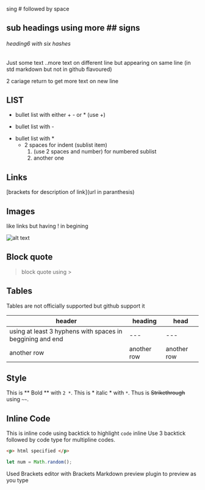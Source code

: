 sing # followed by space
## sub headings using more ## signs
###### heading6 with six hashes
Just some text
..more text on different line but appearing on same line (in std markdown but not in github flavoured)

2 cariage return to get more text on new line

## LIST
+ bullet list with either + - or * (use +)
- bullet list with -
* bullet list with *
  - 2 spaces for indent (sublist item)
    1. (use 2 spaces and number) for numbered sublist
    2. another one
    
## Links
[brackets for description of link](url in paranthesis)

## Images
like links but having ! in begining

![alt text](http://picsum.photos/200/200)

## Block quote
> block quote using >

## Tables
Tables are not officially supported but github support it

| header | heading | head |
| --- | --- | --- |
| using at least 3 hyphens with spaces in beggining and end | --- | --- |
| another row | another row | another row |

## Style
This is ** Bold ** with `2 *`.
This is * italic * with `*`.
Thus is ~~Strikethrough~~ using `~~`.


## Inline Code

This is inline code using backtick to highlight `code` inline
Use 3 backtick followed by code type for multipline codes.

```html
<p> html specified </p>
```
```javascript
let num = Math.random();
```


Used Brackets editor with Brackets Markdown preview plugin to preview as you type
